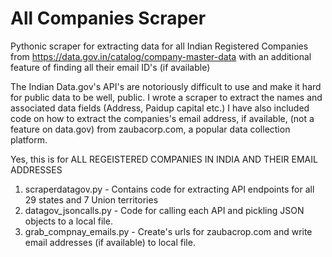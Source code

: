 # All Companies Scraper
Pythonic scraper for extracting data for all Indian Registered Companies from https://data.gov.in/catalog/company-master-data with an additional feature of finding all their email ID's (if available)

The Indian Data.gov's API's are notoriously difficult to use and make it hard for public data to be well, public. I wrote a scraper to extract the names and associated data fields (Address, Paidup capital etc.) I have also included code on how to extract the companies's email address, if available, (not a feature on data.gov) from zaubacorp.com, a popular data collection platform. 

Yes, this is for ALL REGEISTERED COMPANIES IN INDIA AND THEIR EMAIL ADDRESSES

1) scraperdatagov.py - Contains code for extracting API endpoints for all 29 states and 7 Union territories
2) datagov_jsoncalls.py - Code for calling each API and pickling JSON objects to a local file.
3) grab_compnay_emails.py - Create's urls for zaubacrop.com and write email addresses (if available) to local file.
